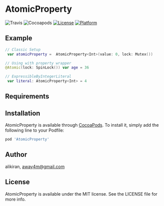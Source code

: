 # AtomicProperty

![Travis](https://img.shields.io/travis/away4m/AtomicProperty?style=for-the-badge)
![Cocoapods](https://img.shields.io/cocoapods/v/AtomicProperty?style=for-the-badge)
[![License](https://img.shields.io/cocoapods/l/AtomicProperty.svg?style=for-the-badge)](https://cocoapods.org/pods/AtomicProperty)
[![Platform](https://img.shields.io/cocoapods/p/AtomicProperty.svg?style=for-the-badge)](https://cocoapods.org/pods/AtomicProperty)

## Example

```swift
// Classic Setup
 var atomicProperty =  AtomicProperty<Int>(value: 0, lock: Mutex())

// Using with property wrapper
@Atomic(lock: SpinLock()) var age = 36

// ExpressibleByIntegerLiteral
 var literal: AtomicProperty<Int> = 4
```

## Requirements

## Installation

AtomicProperty is available through [CocoaPods](https://cocoapods.org). To install
it, simply add the following line to your Podfile:

```ruby
pod 'AtomicProperty'
```

## Author

alikiran, away4m@gmail.com

## License

AtomicProperty is available under the MIT license. See the LICENSE file for more info.
